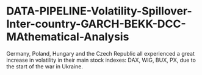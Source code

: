 # DATA-PIPELINE-Volatility-Spillover-Inter-country-GARCH-BEKK-DCC-MAthematical-Analysis
Germany, Poland, Hungary and the Czech Republic all experienced a great increase in volatility in their main stock indexes: DAX, WIG, BUX, PX, due to the start of the war in Ukraine. 
